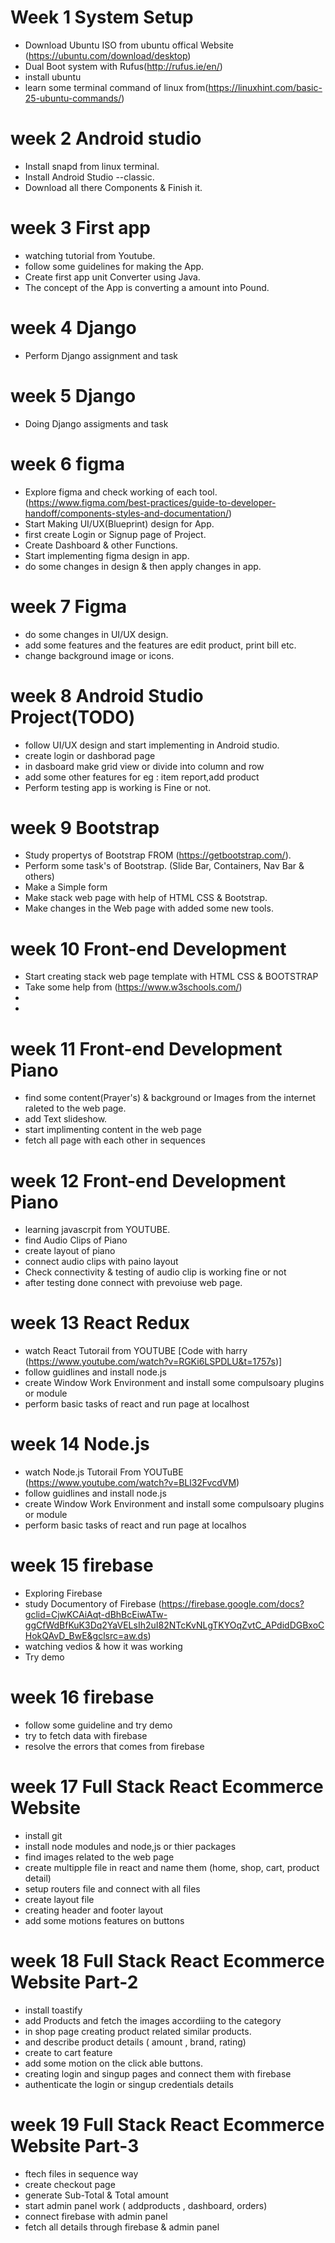 # Week 1 System Setup
* Download Ubuntu ISO from ubuntu  offical Website (https://ubuntu.com/download/desktop)
* Dual Boot system  with  Rufus(http://rufus.ie/en/)
* install ubuntu
* learn some terminal command of linux from(https://linuxhint.com/basic-25-ubuntu-commands/)

# week 2 Android studio
* Install snapd from linux terminal.
* Install Android Studio --classic.
* Download all there Components & Finish it.

# week 3 First app 
*  watching tutorial from Youtube.
*  follow some guidelines for making the App.
*  Create first app unit Converter using Java.
*  The concept of the App is converting a amount into Pound.

# week 4 Django
*  Perform Django assignment and task

# week 5 Django
* Doing Django assigments and task

# week 6 figma
* Explore figma and check working of each tool. (https://www.figma.com/best-practices/guide-to-developer-handoff/components-styles-and-documentation/)
* Start Making UI/UX(Blueprint) design for App.
* first create Login or Signup page of Project.
* Create Dashboard & other Functions.
* Start implementing figma design in app.
* do some changes in design & then apply changes in app.

# week 7 Figma
* do some changes in UI/UX design.
* add some features and the features are edit  product, print bill  etc.
* change background image or icons. 

# week 8 Android Studio Project(TODO)
* follow UI/UX design and start implementing in Android studio.
*  create login or dashborad page
*  in dasboard make grid view or divide into column and row
*  add some other features for eg : item report,add product 
*  Perform testing app is working is Fine or not.

# week 9 Bootstrap
* Study  propertys of Bootstrap FROM (https://getbootstrap.com/).
* Perform some task's of Bootstrap. (Slide Bar, Containers, Nav Bar & others)
* Make a Simple form
* Make stack web page with help of HTML CSS & Bootstrap.
* Make changes in the Web page with added some new tools.

# week 10 Front-end Development
* Start creating stack web page template with HTML CSS & BOOTSTRAP
* Take some help from (https://www.w3schools.com/)
* 
* 


# week 11  Front-end Development Piano
* find some content(Prayer's) & background or Images from the internet raleted to the web page.
* add  Text slideshow.
* start implimenting content in the web page
* fetch all page with each other in sequences

# week 12 Front-end Development Piano
*  learning javascrpit from YOUTUBE.
* find Audio Clips of Piano 
* create layout of piano
* connect audio clips with paino layout
* Check connectivity & testing of audio clip is working fine or not
* after testing done connect with prevoiuse web page.
 
# week 13 React Redux
* watch React Tutorail from YOUTUBE [Code with harry (https://www.youtube.com/watch?v=RGKi6LSPDLU&t=1757s)]
* follow guidlines and install node.js
* create Window Work Environment and install some compulsoary plugins or module
* perform basic tasks of react and run page at localhost

# week 14 Node.js
* watch Node.js Tutorail From YOUTuBE (https://www.youtube.com/watch?v=BLl32FvcdVM)
*  follow guidlines and install node.js
* create Window Work Environment and install some compulsoary plugins or module
* perform basic tasks of react and run page at localhos

# week 15  firebase
* Exploring Firebase 
* study Documentory of Firebase (https://firebase.google.com/docs?gclid=CjwKCAiAqt-dBhBcEiwATw-ggCfWdBfKuK3Dq2YaVELsIh2uI82NTcKvNLgTKYOqZvtC_APdidDGBxoCHokQAvD_BwE&gclsrc=aw.ds)
* watching vedios & how it was working
* Try demo 

# week 16 firebase
* follow some guideline and try demo  
* try to fetch data with firebase
* resolve the errors that comes from firebase

# week 17  Full Stack React Ecommerce Website
* install git
* install node modules and  node,js or thier packages
* find  images related to the web page
* create multipple file in react and name them (home, shop, cart, product detail) 
* setup routers file and connect with all files
* create layout file
* creating header and footer layout
* add some motions features on buttons

# week 18 Full Stack React Ecommerce Website Part-2
* install toastify
* add Products and fetch the images accordiing to the category
* in shop page creating product related similar products.
* and describe product details ( amount , brand, rating)
* create to cart feature 
* add some motion on the click able buttons.
* creating login and singup pages and connect them with firebase
* authenticate the login or singup credentials details

# week 19 Full Stack React Ecommerce Website Part-3
* ftech files in sequence way
*  create checkout page 
*  generate Sub-Total & Total amount 
*  start admin panel work ( addproducts , dashboard, orders)
*  connect firebase with admin panel
*  fetch all details through firebase & admin panel  



